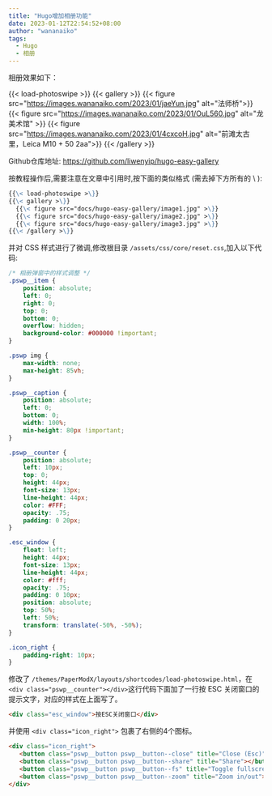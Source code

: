 ```yaml
---
title: "Hugo增加相册功能"
date: 2023-01-12T22:54:52+08:00
author: "wananaiko"
tags:
  - Hugo
  - 相册
---
```


相册效果如下：

{{< load-photoswipe >}}
{{< gallery >}}
  {{< figure src="https://images.wananaiko.com/2023/01/jaeYun.jpg" alt="法师桥">}}
  {{< figure src="https://images.wananaiko.com/2023/01/OuL560.jpg" alt="龙美术馆" >}}
  {{< figure src="https://images.wananaiko.com/2023/01/4cxcoH.jpg" alt="前滩太古里，Leica M10 + 50 2aa">}}
{{< /gallery >}}



Github仓库地址:
https://github.com/liwenyip/hugo-easy-gallery

按教程操作后,需要注意在文章中引用时,按下面的类似格式 (需去掉下方所有的 \ ):

```markdown
{{\< load-photoswipe >\}}
{{\< gallery >\}}
  {{\< figure src="docs/hugo-easy-gallery/image1.jpg" >\}}
  {{\< figure src="docs/hugo-easy-gallery/image2.jpg" >\}}
  {{\< figure src="docs/hugo-easy-gallery/image3.jpg" >\}}
{{\< /gallery >\}}
```
并对 CSS 样式进行了微调,修改根目录 `/assets/css/core/reset.css`,加入以下代码:
```css
/* 相册弹窗中的样式调整 */
.pswp__item {
    position: absolute;
    left: 0;
    right: 0;
    top: 0;
    bottom: 0;
    overflow: hidden;
    background-color: #000000 !important;
}

.pswp img {
    max-width: none;
    max-height: 85vh;
}

.pswp__caption {
    position: absolute;
    left: 0;
    bottom: 0;
    width: 100%;
    min-height: 80px !important;
}

.pswp__counter {
    position: absolute;
    left: 10px;
    top: 0;
    height: 44px;
    font-size: 13px;
    line-height: 44px;
    color: #FFF;
    opacity: .75;
    padding: 0 20px;
}

.esc_window {
    float: left;
    height: 44px;
    font-size: 13px;
    line-height: 44px;
    color: #fff;
    opacity: .75;
    padding: 0 10px;
    position: absolute;
    top: 50%;
    left: 50%;
    transform: translate(-50%, -50%);
}

.icon_right {
    padding-right: 10px;
}
```



修改了 `/themes/PaperModX/layouts/shortcodes/load-photoswipe.html`，在`<div class="pswp__counter"></div>`这行代码下面加了一行按 ESC 关闭窗口的提示文字，对应的样式在上面写了。

```html
<div class="esc_window">按ESC关闭窗口</div>
```



并使用 `<div class="icon_right">` 包裹了右侧的4个图标。

```html
<div class="icon_right">
   <button class="pswp__button pswp__button--close" title="Close (Esc)"></button>
   <button class="pswp__button pswp__button--share" title="Share"></button>
   <button class="pswp__button pswp__button--fs" title="Toggle fullscreen"></button>
   <button class="pswp__button pswp__button--zoom" title="Zoom in/out"></button>
</div>
```